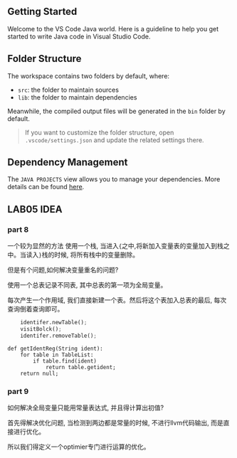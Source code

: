 ## Getting Started

Welcome to the VS Code Java world. Here is a guideline to help you get started to write Java code in Visual Studio Code.

## Folder Structure

The workspace contains two folders by default, where:

- `src`: the folder to maintain sources
- `lib`: the folder to maintain dependencies

Meanwhile, the compiled output files will be generated in the `bin` folder by default.

> If you want to customize the folder structure, open `.vscode/settings.json` and update the related settings there.

## Dependency Management

The `JAVA PROJECTS` view allows you to manage your dependencies. More details can be found [here](https://github.com/microsoft/vscode-java-dependency#manage-dependencies).

## LAB05 IDEA

### part 8

一个较为显然的方法
使用一个栈, 当进入`{`之中,将新加入变量表的变量加入到栈之中。当读入`}`栈的时候, 将所有栈中的变量删除。

但是有个问题,如何解决变量重名的问题?

使用一个总表记录不同表, 其中总表的第一项为全局变量。

每次产生一个作用域, 我们直接新建一个表。然后将这个表加入总表的最后, 每次查询倒着查询即可。

```py
    identifer.newTable();
    visitBolck();
    identifer.removeTable();
```

```
def getIdentReg(String ident):
    for table in TableList:
        if table.find(ident)
            return table.getident;
    return null;
```

### part 9

如何解决全局变量只能用常量表达式, 并且得计算出初值?

首先得解决优化问题, 当检测到两边都是常量的时候, 不进行llvm代码输出, 而是直接进行优化。

所以我们得定义一个optimier专门进行运算的优化。